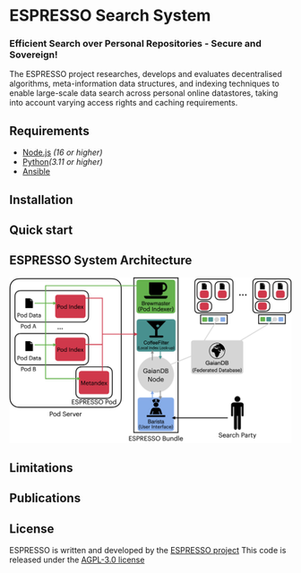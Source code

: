 # ESPRESSO Search System

### Efficient Search over Personal Repositories - Secure and Sovereign!

The ESPRESSO project researches, develops and evaluates decentralised algorithms, meta-information data structures, and indexing techniques to enable large-scale data search across personal online datastores, taking into account varying access rights and caching requirements.


## Requirements

* [Node.js](https://nodejs.org/en/) _(16 or higher)_
* [Python](https://www.python.org/downloads/release/python-3110/)_(3.11 or higher)_
* [Ansible](https://docs.ansible.com/ansible/latest/installation_guide/intro_installation.html)

## Installation


## Quick start

## ESPRESSO System Architecture

![](./Documentation/imgs/ESPRESSOArchitecture.png)

## Limitations


## Publications



## License
ESPRESSO is written and developed by the [ESPRESSO project](https://espressoproject.org/) 
This code is released under the [AGPL-3.0 license](https://github.com/espressogroup/ESPRESSO/blob/main/LICENSE)